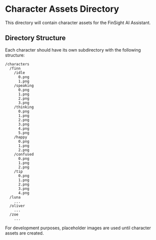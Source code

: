 
# Character Assets Directory

This directory will contain character assets for the FinSight AI Assistant.

## Directory Structure

Each character should have its own subdirectory with the following structure:

```
/characters
  /finn
    /idle
      0.png
      1.png
    /speaking
      0.png
      1.png
      2.png
      3.png
    /thinking
      0.png
      1.png
      2.png
      3.png
      4.png
      5.png
    /happy
      0.png
      1.png
      2.png
    /confused
      0.png
      1.png
      2.png
    /tip
      0.png
      1.png
      2.png
      3.png
      4.png
  /luna
    ...
  /oliver
    ...
  /zoe
    ...
```

For development purposes, placeholder images are used until character assets are created.
